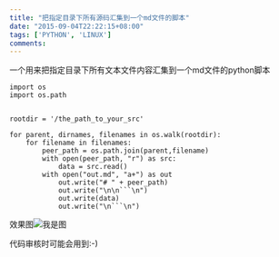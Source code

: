 ```yaml
---
title: "把指定目录下所有源码汇集到一个md文件的脚本"
date: "2015-09-04T22:22:15+08:00"
tags: ['PYTHON', 'LINUX']
comments: 
---
```


一个用来把指定目录下所有文本文件内容汇集到一个md文件的python脚本

```
import os
import os.path


rootdir = '/the_path_to_your_src'

for parent, dirnames, filenames in os.walk(rootdir):
    for filename in filenames:
        peer_path = os.path.join(parent,filename)
        with open(peer_path, "r") as src:
        	data = src.read()
        with open("out.md", "a+") as out
            out.write("# " + peer_path)
            out.write("\n\n```\n")
            out.write(data)
            out.write("\n```\n")

```

效果图![我是图](http://7xivdp.com1.z0.glb.clouddn.com/blog/image/2015-09-04%2023%3A03%3A58.png/xyz) 

代码审核时可能会用到:-)
